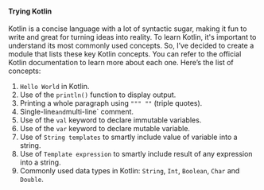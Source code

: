 #### Trying Kotlin

Kotlin is a concise language with a lot of syntactic sugar, making it fun to write and great for turning ideas into
reality. To learn Kotlin, it's important to understand its most commonly used concepts. So, I’ve decided to create a
module that lists these key Kotlin concepts. You can refer to the official Kotlin documentation to learn more about each
one. Here’s the list of concepts:

1) `Hello World` in Kotlin.
2) Use of the `println()` function to display output.
3) Printing a whole paragraph using `""" ""` (triple quotes).
4) Single-line` and `multi-line` comment.
5) Use of the `val` keyword to declare immutable variables.
6) Use of the `var` keyword to declare mutable variable.
7) Use of `String templates` to smartly include value of variable into a string.
8) Use of `Template expression` to smartly include result of any expression into a string.
9) Commonly used data types in Kotlin: `String`, `Int`, `Boolean`, `Char` and `Double`.